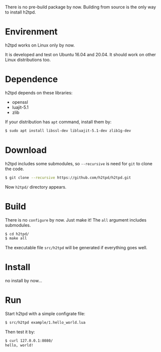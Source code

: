 There is no pre-build package by now. Building from source is the only way to install h2tpd.

# Envirenment

h2tpd works on Linux only by now.

It is developed and test on Ubuntu 16.04 and 20.04.
It should work on other Linux distributions too.

# Dependence

h2tpd depends on these libraries:

- openssl
- luajit-5.1
- zlib

If your distribution has `apt` command, install them by:

```bash
$ sudo apt install libssl-dev libluajit-5.1-dev zlib1g-dev
```

# Download

h2tpd includes some submodules, so `--recursive` is need for `git` to clone the code.

```bash
$ git clone --recursive https://github.com/h2tpd/h2tpd.git
```

Now `h2tpd/` directory appears.


# Build

There is no `configure` by now. Just make it!
The `all` argument includes submodules.

```bash
$ cd h2tpd/
$ make all
```

The executable file `src/h2tpd` will be generated if everything goes well.


# Install

no install by now...


# Run

Start h2tpd with a simple configrate file:

```bash
$ src/h2tpd example/1.hello_world.lua
```

Then test it by:

```bash
$ curl 127.0.0.1:8080/
hello, world!
```
